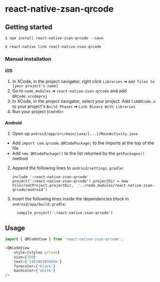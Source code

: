 
# react-native-zsan-qrcode

## Getting started

`$ npm install react-native-zsan-qrcode --save`

`$ react-native link react-native-zsan-qrcode`

### Manual installation


#### iOS

1. In XCode, in the project navigator, right click `Libraries` ➜ `Add Files to [your project's name]`
2. Go to `node_modules` ➜ `react-native-zsan-qrcode` and add `QRCode.xcodeproj`
3. In XCode, in the project navigator, select your project. Add `libQRCode.a` to your project's `Build Phases` ➜ `Link Binary With Libraries`
4. Run your project (`Cmd+R`)<

#### Android

1. Open up `android/app/src/main/java/[...]/MainActivity.java`
  - Add `import com.qrcode.QRCodePackage;` to the imports at the top of the file
  - Add `new QRCodePackage()` to the list returned by the `getPackages()` method
2. Append the following lines to `android/settings.gradle`:
  	```
  	include ':react-native-zsan-qrcode'
  	project(':react-native-zsan-qrcode').projectDir = new File(rootProject.projectDir, 	'../node_modules/react-native-zsan-qrcode/android')
  	```
3. Insert the following lines inside the dependencies block in `android/app/build.gradle`:
  	```
      compile project(':react-native-zsan-qrcode')
  	```


## Usage
```javascript
import { QRCodeView } from 'react-native-zsan-qrcode';

<QRCodeView
    style={styles.qrCode}
    size={200}
    text={'1453463656456'}
    forecolor={'black'}
    backcolor={'white'}
/>
```
  
